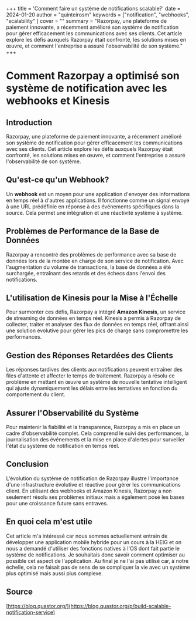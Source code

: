 +++
title = 'Comment faire un système de notifications scalable?'
date = 2024-01-20
author = "quinteirosm"
keywords = ["notification", "webhooks", "scalability" ]
cover = ""
summary = "Razorpay, une plateforme de paiement innovante, a récemment amélioré son système de notification pour gérer efficacement les communications avec ses clients. Cet article explore les défis auxquels Razorpay était confronté, les solutions mises en œuvre, et comment l'entreprise a assuré l'observabilité de son système."
+++

# Comment Razorpay a optimisé son système de notification avec les webhooks et Kinesis

## Introduction

Razorpay, une plateforme de paiement innovante, a récemment amélioré son système de notification pour gérer efficacement les communications avec ses clients. Cet article explore les défis auxquels Razorpay était confronté, les solutions mises en œuvre, et comment l'entreprise a assuré l'observabilité de son système.

## Qu'est-ce qu'un Webhook?

Un **webhook** est un moyen pour une application d'envoyer des informations en temps réel à d'autres applications. Il fonctionne comme un signal envoyé à une URL prédéfinie en réponse à des événements spécifiques dans la source. Cela permet une intégration et une réactivité système à système.

## Problèmes de Performance de la Base de Données

Razorpay a rencontré des problèmes de performance avec sa base de données lors de la montée en charge de son service de notification. Avec l'augmentation du volume de transactions, la base de données a été surchargée, entraînant des retards et des échecs dans l'envoi des notifications.

## L'utilisation de Kinesis pour la Mise à l'Échelle

Pour surmonter ces défis, Razorpay a intégré **Amazon Kinesis**, un service de streaming de données en temps réel. Kinesis a permis à Razorpay de collecter, traiter et analyser des flux de données en temps réel, offrant ainsi une solution évolutive pour gérer les pics de charge sans compromettre les performances.

## Gestion des Réponses Retardées des Clients

Les réponses tardives des clients aux notifications peuvent entraîner des files d'attente et affecter le temps de traitement. Razorpay a résolu ce problème en mettant en œuvre un système de nouvelle tentative intelligent qui ajuste dynamiquement les délais entre les tentatives en fonction du comportement du client.

## Assurer l'Observabilité du Système

Pour maintenir la fiabilité et la transparence, Razorpay a mis en place un cadre d'observabilité complet. Cela comprend le suivi des performances, la journalisation des événements et la mise en place d'alertes pour surveiller l'état du système de notification en temps réel.

## Conclusion

L'évolution du système de notification de Razorpay illustre l'importance d'une infrastructure évolutive et réactive pour gérer les communications client. En utilisant des webhooks et Amazon Kinesis, Razorpay a non seulement résolu ses problèmes initiaux mais a également posé les bases pour une croissance future sans entraves.

## En quoi cela m'est utile

Cet article m'a intéressé car nous sommes actuellement entrain de développer une application mobile hybride pour un cours à la HEIG et on nous a demandé d'utiliser des fonctions natives à l'OS dont fait partie le système de notifications. Je souhaitais donc savoir comment optimiser au possible cet aspect de l'application. Au final je ne l'ai pas utilisé car, à notre échelle, cela ne faisait pas de sens de se compliquer la vie avec un système plus optimisé mais aussi plus complexe.

## Source

[https://blog.quastor.org/](https://blog.quastor.org/p/build-scalable-notification-service)
